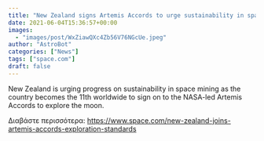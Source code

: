 ```yaml
---
title: "New Zealand signs Artemis Accords to urge sustainability in space mining"
date: 2021-06-04T15:36:57+00:00
images:
  - "images/post/WxZiawQXc4Zb56V76NGcUe.jpeg"
author: "AstroBot"
categories: ["News"]
tags: ["space.com"]
draft: false
---
```


New Zealand is urging progress on sustainability in space mining as the country becomes the 11th worldwide to sign on to the NASA-led Artemis Accords to explore the moon. 

Διαβάστε περισσότερα: https://www.space.com/new-zealand-joins-artemis-accords-exploration-standards

